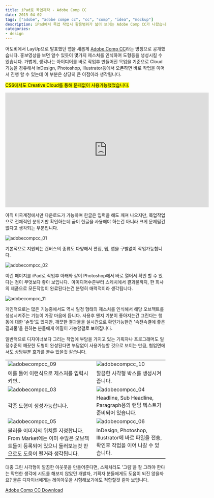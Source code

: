 ```yaml
---
title: iPad로 목업제작 - Adobe Comp CC
date: 2015-04-02
tags: ["adobe", "adobe compe cc", "cc", "comp", "idea", "mockup"]
description: iPad에서 목업 작업시 활용범위가 넓어 보이는 Adobe Comp CC가 나왔습니다. 아이디어, 러프스케치, 목업작업 후에 Photoshop, Illustrator, InDesign으로 바로 연계하여 작업을 이어나갈 수 있는 부분은 상당히 큰 장점으로 보입니다.
categories:
- design
---
```


어도비에서 LayUp으로 발표했던 앱을 새롭게 [Adobe Comp CC](https://itunes.apple.com/us/app/adobe-comp-cc/id970725481)라는 명칭으로 공개했습니다. 홍보영상을 보면 알수 있듯이 몇가지 제스처를 인식하여 도형등을 생성시킬 수 있습니다. 가볍게, 생각나는 아이디어를 바로 작업후 만들어진 목업을 기준으로 Cloud기능을 경유해서 InDesign, Photoshop, Illustrator등에서 오픈하면 바로 작업을 이어서 진행 할 수 있는데 이 부분은 상당히 큰 이점이라 생각됩니다.

<mark>CS6에서도 Creative Cloud를 통해 문제없이 사용가능했었습니다.</mark>

<iframe width="640" height="360" src="https://www.youtube.com/embed/1jWb-cxio4M" frameborder="0" allowfullscreen="allowfullscreen"></iframe>

아직 미국계정에서만 다운로드가 가능하며 한글은 입력을 해도 깨져 나오지만, 목업작업으로 전체적인 분위기만 확인하는데 굳이 한글을 사용해야 하는건 아니라 크게 문제될건 없다고 생각되는 부분입니다.

![adobecompcc_01](https://farm9.staticflickr.com/8724/16998862912_f866bd0bd7_h.jpg)

기본적으로 지원되는 캔버스의 종류도 다양해서 편집, 웹, 앱을 구별없이 작업가능합니다.

![adobecompcc_02](https://farm8.staticflickr.com/7654/16377880914_0a1c9f09e8_h.jpg)

이런 페이지를 iPad로 작업후 아래와 같이 Photoshop에서 바로 열어서 확인 할 수 있다는 점이 무엇보다 좋아 보입니다.  아이디어수준부터 스케치에서 결과물까지, 한 회사의 제품으로 모든작업이 완료된다는건 분명히 매력적이라 생각됩니다.

![adobecompcc_11](https://farm8.staticflickr.com/7584/16998860032_54f6538c8f_b.jpg)

개인적으로는 많은 기능중에서도 역시 일정 형태의 제스처를 인식해서 해당 오브젝트를 생성시켜주는 기능이 가장 마음에 듭니다. 사용후 왠지 기분이 좋아지는건 그린다는 행동에 대한 '손맛'도 있지만, 깨끗한 결과물을 실시간으로 확인가능한건 '속전속결에 좋은결과물'을 원하는 분들에게 어필이 가능할걸로 보여집니다.

일반적으로 디자이너보다 그리는 작업에 부담을 가지고 있는 기획자나 프로그래머도 일정수준의 깨끗한 도형이 완성된다면 부담없이 사용가능할 것으로 보이는 만큼, 협업면에서도 상당부분 효과를 볼수 있을것 같습니다.

|   |   |
| --- | --- |
|![adobecompcc_09](https://farm9.staticflickr.com/8697/16998860742_637dac3e74_b.jpg)|![adobecompcc_10](https://farm8.staticflickr.com/7629/16377878484_2a45b84611_b.jpg)|
|예를 들어 이런식으로 제스처를 입력시키면..|깔끔한 사각형 박스를 생성시켜 줍니다.|
|![adobecompcc_03](https://farm8.staticflickr.com/7598/16793214647_1a759b5ee8_c.jpg)|![adobecompcc_04](https://farm8.staticflickr.com/7630/16812859228_3ddf98cbb5_c.jpg)|
|각종 도형이 생성가능합니다.|Headline, Sub Headline, Paragraph용의 랜덤 텍스트가 준비되어 있습니다.|
|![adobecompcc_05](https://farm8.staticflickr.com/7617/16814391949_2b4828aed0_o.png)|![adobecompcc_06](https://farm8.staticflickr.com/7621/16999178822_735fb8e688_c.jpg)|
|불러올 이미지의 위치를 지정합니다. From Market에는 이미 수많은 오브젝트들이 등록되어 있으니 둘러보는것 만으로도 도움이 될거라 생각됩니다.|InDesign, Photoshop, Illustrator에 바로 파일을 전송, 확인후 작업을 이어 나갈 수 있습니다.|

대충 그린 사각형이 깔끔한 아웃풋을 만들어준다면, 스케치라도 '그림'을 잘 그려야 한다는 막연한 생각에 시도를 해보지 않았던 개발자, 기획자 분들에게도 도움이 되진 않을까요? 물론 디자이너에게는 레이아웃을 시험해보기에도 적합할것 같아 보입니다.

[Adobe Comp CC Download](https://itunes.apple.com/us/app/adobe-comp-cc/id970725481)